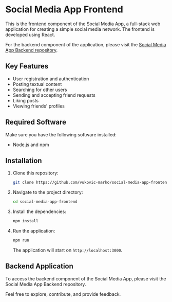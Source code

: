 
# Social Media App Frontend

This is the frontend component of the Social Media App, a full-stack web application for creating a simple social media network. The frontend is developed using React.

For the backend component of the application, please visit the [Social Media App Backend repository](https://github.com/vukovic-marko/social-media-app-backend).

## Key Features

- User registration and authentication
- Posting textual content
- Searching for other users
- Sending and accepting friend requests
- Liking posts
- Viewing friends' profiles

## Required Software

Make sure you have the following software installed:

- Node.js and npm

## Installation

1. Clone this repository:

   ```bash
   git clone https://github.com/vukovic-marko/social-media-app-frontend.git
   ```
2. Navigate to the project directory:

   ```bash
   cd social-media-app-frontend
   ```
3. Install the dependencies:
    
   ```bash
   npm install
   ```
4. Run the application:
   ```bash
   npm run
   ```
   The application will start on `http://localhost:3000`.

## Backend Application
To access the backend component of the Social Media App, please visit the Social Media App Backend repository.

Feel free to explore, contribute, and provide feedback.
